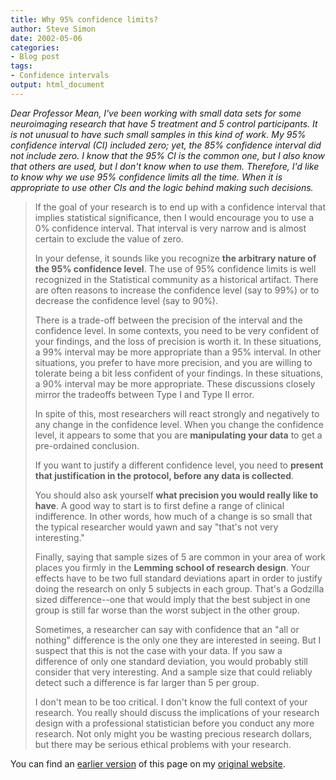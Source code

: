 ```yaml
---
title: Why 95% confidence limits?
author: Steve Simon
date: 2002-05-06
categories:
- Blog post
tags:
- Confidence intervals
output: html_document
---
```

*Dear Professor Mean,* *I've been working with small data sets for some
neuroimaging research that have 5 treatment and 5 control participants.
It is not unusual to have such small samples in this kind of work. My
95% confidence interval (CI) included zero; yet, the 85% confidence
interval did not include zero. I know that the 95% CI is the common one,
but I also know that others are used, but I don't know when to use
them. Therefore, I'd like to know why we use 95% confidence limits all
the time. When it is appropriate to use other CIs and the logic behind
making such decisions.*

> If the goal of your research is to end up with a confidence interval
> that implies statistical significance, then I would encourage you to
> use a 0% confidence interval. That interval is very narrow and is
> almost certain to exclude the value of zero.
>
> In your defense, it sounds like you recognize **the arbitrary nature
> of the 95% confidence level**. The use of 95% confidence limits is
> well recognized in the Statistical community as a historical artifact.
> There are often reasons to increase the confidence level (say to 99%)
> or to decrease the confidence level (say to 90%).
>
> There is a trade-off between the precision of the interval and the
> confidence level. In some contexts, you need to be very confident of
> your findings, and the loss of precision is worth it. In these
> situations, a 99% interval may be more appropriate than a 95%
> interval. In other situations, you prefer to have more precision, and
> you are willing to tolerate being a bit less confident of your
> findings. In these situations, a 90% interval may be more appropriate.
> These discussions closely mirror the tradeoffs between Type I and Type
> II error.
>
> In spite of this, most researchers will react strongly and negatively
> to any change in the confidence level. When you change the confidence
> level, it appears to some that you are **manipulating your data** to
> get a pre-ordained conclusion.
>
> If you want to justify a different confidence level, you need to
> **present that justification in the protocol, before any data is
> collected**.
>
> You should also ask yourself **what precision you would really like to
> have**. A good way to start is to first define a range of clinical
> indifference. In other words, how much of a change is so small that
> the typical researcher would yawn and say "that's not very
> interesting."
>
> Finally, saying that sample sizes of 5 are common in your area of work
> places you firmly in the **Lemming school of research design**. Your
> effects have to be two full standard deviations apart in order to
> justify doing the research on only 5 subjects in each group. That's a
> Godzilla sized difference--one that would imply that the best subject
> in one group is still far worse than the worst subject in the other
> group.
>
> Sometimes, a researcher can say with confidence that an "all or
> nothing" difference is the only one they are interested in seeing.
> But I suspect that this is not the case with your data. If you saw a
> difference of only one standard deviation, you would probably still
> consider that very interesting. And a sample size that could reliably
> detect such a difference is far larger than 5 per group.
>
> I don't mean to be too critical. I don't know the full context of
> your research. You really should discuss the implications of your
> research design with a professional statistician before you conduct
> any more research. Not only might you be wasting precious research
> dollars, but there may be serious ethical problems with your research.

You can find an [earlier version][sim1] of this page on my [original website][sim2].

[sim1]: http://www.pmean.com/02/why95.html
[sim2]: http://www.pmean.com/original_site.html
